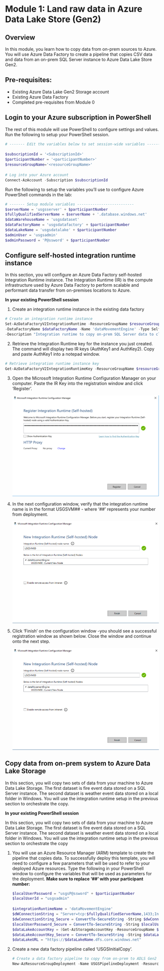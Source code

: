 # Module 1: Land raw data in Azure Data Lake Store (Gen2)

## Overview

In this module, you learn how to copy data from on-prem sources to Azure. You will use Azure Data Factory to create a pipeline that copies CSV data and data from an on-prem SQL Server instance to Azure Data Lake Store Gen2.

## Pre-requisites:

- Existing Azure Data Lake Gen2 Storage account
- Existing Azure Data Factory
- Completed pre-requisites from Module 0

## Login to your Azure subscription in PowerShell

The rest of this module will use PowerShell to configure settings and values. Run the following to setup your PowerShell session.
```powershell
# ------- Edit the variables below to set session-wide variables ---------

$subscriptionId = '<SubscriptionId>'
$participantNumber = '<participantNumber>'
$resourceGroupName='<resourceGroupName>'

# Log into your Azure account
Connect-AzAccount -Subscription $subscriptionId

```
Run the following to setup the variables you’ll use to configure Azure PowerShell commands in the lab:

```powershell
# ------- Setup module variables -------------------------- 
$serverName = 'usgsserver' + $participantNumber
$fullyQualifiedServerName = $serverName + '.database.windows.net'
$dataWarehouseName = 'usgsdataset'
$dataFactoryName = 'usgsdatafactory' + $participantNumber
$dataLakeName = 'usgsdatalake' + $participantNumber
$adminUser = 'usgsadmin'
$adminPassword = 'P@ssword' + $participantNumber   

```

## Configure self-hosted integration runtime instance

In this section, you will configure an Azure Data Factory self-hosted Integration Runtime instance. The Integration Runtime (IR) is the compute infrastructure used by Azure Data Factory to perform scalable and performant data transfer from on-premises locations to Azure.

**In your existing PowerShell session**

1. Create an integration runtime instance in the existing data factory
```powershell
# Create an integration runtime instance
Set-AzDataFactoryV2IntegrationRuntime -ResourceGroupName $resourceGroupName `
-DataFactoryName $dataFactoryName -Name 'dataMovementEngine' -Type SelfHosted `
-Description "Integration runtime to copy on-prem SQL Server data to cloud" 
```
2. Retrieve the Integration Runtime key for the instance you just created. The command will display two IR keys (AuthKey1 and AuthKey2). Copy and paste AuthKey1 into a notepad window. 
```powershell
# Retrieve integration runtime instance key
Get-AzDataFactoryV2IntegrationRuntimeKey -ResourceGroupName $resourceGroupName -DataFactoryName $dataFactoryName -Name dataMovementEngine
```
3.	Open the Microsoft Integration Runtime Configuration Manager on your computer. Paste the IR Key into the registration window and click ‘Register’. 

    ![Integration Runtime Configuration Manager](../images/M1_IntegrationRuntime_1.png "Open the Microsoft Integration Runtime Configuration Manager")

4.	In the next configuration window, verify that the integration runtime name is in the format USGSVM## - where ‘##’ represents your number from deployment. 

    ![Verify that the integration runtime name](../images/M1_IntegrationRuntime_2.png "Verify that the integration runtime name")

5.	Click ‘Finish’ on the configuration window -you should see a successful registration window as shown below. Close the window and continue onto the next step.

    ![Finish configuration ](../images/M1_IntegrationRuntime_2.png "Finish on the configuration window ")


## Copy data from on-prem system to Azure Data Lake Storage

In this section, you will copy two sets of data from your machine to Azure Data Lake Storage. The first dataset is fire event data stored on a SQL Server instance. The second dataset is weather event data stored on a local folder in Windows. You will use the integration runtime setup in the previous section to orchestrate the copy. 

**In your existing PowerShell session**

In this section, you will copy two sets of data from your machine to Azure Data Lake Storage. The first dataset is fire event data stored on a SQL Server instance. The second dataset is weather event data stored on a local folder in Windows. You will use the integration runtime setup in the previous section to orchestrate the copy

1. You will use an Azure Resource Manager (ARM) template to create the pipeline that copies data. To successfully deploy this template, you will need to configure a few parameters that will be used to refer to your deployed Azure resources. Type the following in your PowerShell window to configure the variables that will be used as parameters for the deployment.  **Make sure to replace ‘##’ with your participant number:**

    ```powershell
    $localUserPassword = "usgsP@ssword" + $participantNumber   
    $localUserId = "usgsadmin"

    $integrationRuntimeName = 'dataMovementEngine'
    $dWConnectionString = "Server=tcp:$fullyQualifiedServerName,1433;Initial Catalog=$dataWarehouseName;User ID=$adminuser;Password=$adminPassword;Encrypt=True;TrustServerCertificate=False;Connection Timeout=30;"
    $dwConnectionString_Secure = ConvertTo-SecureString -String $dwConnectionString -AsPlainText -Force
    $localUserPassword_Secure = ConvertTo-SecureString -String $localUserPassword -AsPlainText -Force
    $dataLakeAccountKey = (Get-AzStorageAccountKey -ResourceGroupName $resourceGroupName -Name $dataLakeName).Value[0] 
    $dataLakeAccountKey_Secure = ConvertTo-SecureString -String $dataLakeAccountKey -AsPlainText -Force
    $dataLakeURL = "https://$dataLakeName.dfs.core.windows.net"  

    ```
2.	Create a new data factory pipeline called ‘USGSInitialCopy’. 
    ```powershell
    # Create a data factory pipeline to copy from on-prem to ADLS Gen2
    New-AzResourceGroupDeployment -Name USGSPipelineDeployment -ResourceGroupName $resourceGroupName -TemplateFile "C:\USGSdata\loadingtemplates\usgs_copypipeline.json" -dataFactoryName $dataFactoryName -integrationRuntimeName $integrationRuntimeName -cloudDWConnectionString $dwConnectionString_Secure -dataLakeURL $dataLakeURL -dataLakeAccountKey $dataLakeAccountKey_Secure -localFileSystemPassword $localUserPassword_Secure -localUserId $localUserId -localServerName $env:computername

    ```
